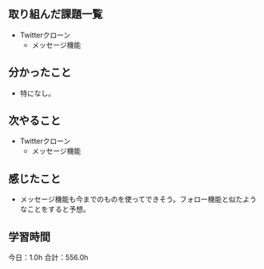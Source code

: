 ## 取り組んだ課題一覧
*  Twitterクローン
   * メッセージ機能
## 分かったこと
* 特になし。
  
    
    

## 次やること
*  Twitterクローン
   * メッセージ機能
## 感じたこと
* メッセージ機能も今までのものを使ってできそう。フォロー機能と似たようなことをすると予想。
 
## 学習時間
今日：1.0h
合計：556.0h
